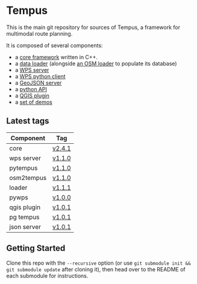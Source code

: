 Tempus
======

This is the main git repository for sources of Tempus, a framework for multimodal route planning.

It is composed of several components:

- a [core framework](https://gitlab.com/Oslandia/tempus_core) written in C++.
- a [data loader](https://gitlab.com/Oslandia/tempus_loader) (alongside [an
  OSM loader](https://gitlab.com/Oslandia/osm2tempus) to populate its database)
- a [WPS server](https://gitlab.com/Oslandia/tempus_wps_server)
- a [WPS python client](https://gitlab.com/Oslandia/tempus_pywps)
- a [GeoJSON server](https://gitlab.com/Oslandia/tempus_geojson_server)
- a [python API](https://gitlab.com/Oslandia/pytempus)
- a [QGIS plugin](https://gitlab.com/Oslandia/tempus_qgis)
- a [set of demos](https://gitlab.com/Oslandia/tempus_demos)

Latest tags
---------

| Component  | Tag    |
|------------|--------|
| core       | [v2.4.1](https://gitlab.com/Oslandia/tempus_core/tags/v2.4.1) |
| wps server | [v1.1.0](https://gitlab.com/Oslandia/tempus_wps_server/tags/v1.1.0) |
| pytempus   | [v1.1.0](https://gitlab.com/Oslandia/pytempus/tags/v1.1.0) |
| osm2tempus | [v1.1.0](https://gitlab.com/Oslandia/osm2tempus/tags/v1.1.0) |
| loader     | [v1.1.1](https://gitlab.com/Oslandia/tempus_loader/tags/v1.1.1) |
| pywps      | [v1.0.0](https://gitlab.com/Oslandia/tempus_pywps/tags/v1.0.0) |
| qgis plugin| [v1.0.1](https://gitlab.com/Oslandia/tempus_qgis/tags/v1.0.1) |
| pg tempus  | [v1.0.1](https://gitlab.com/Oslandia/pgtempus/tags/v1.0.1) |
| json server| [v1.0.1](https://gitlab.com/Oslandia/tempus_geojson_server/tags/v1.0.1) |

Getting Started
---------------

Clone this repo with the `--recursive` option (or use `git submodule init &&
git submodule update` after cloning it), then head over to the README of each
submodule for instructions.
